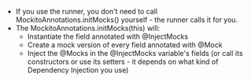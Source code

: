 - If you use the runner, you don't need to call MockitoAnnotations.initMocks() yourself - the runner calls it for you.
- The MockitoAnnotations.initMocks(this) will:
    - Instantiate the field annotated with @InjectMocks
    - Create a mock version of every field annotated with @Mock
    - Inject the @Mocks in the @InjectMocks variable's fields (or call its constructors or use its setters - it depends
      on what kind of Dependency Injection you use)
